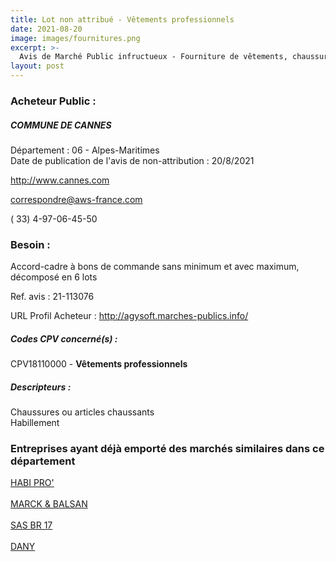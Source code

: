 ```yaml
---
title: Lot non attribué - Vêtements professionnels
date: 2021-08-20
image: images/fournitures.png
excerpt: >-
  Avis de Marché Public infructueux - Fourniture de vêtements, chaussures et accessoires pour les agents de la police municipale et des agents assermentés de la Ville de Cannes
layout: post
---
```


### Acheteur Public :
##### COMMUNE DE CANNES
Département : 06 - Alpes-Maritimes<br/>
Date de publication de l'avis de non-attribution : 20/8/2021


http://www.cannes.com

correspondre@aws-france.com

( 33) 4-97-06-45-50
### Besoin :

Accord-cadre à bons de commande sans minimum et avec maximum, décomposé en 6 lots

Ref. avis : 21-113076

URL Profil Acheteur : http://agysoft.marches-publics.info/

##### Codes CPV concerné(s) :
CPV18110000 - **Vêtements professionnels** <br/>

##### Descripteurs :
Chaussures ou articles chaussants <br/>
Habillement <br/>

### Entreprises ayant déjà emporté des marchés similaires dans ce département
<a href="/entreprise-560/siren-434436622">HABI PRO'</a><br/><br/>
<a href="/entreprise-565/siren-489804435">MARCK & BALSAN</a><br/><br/>
<a href="/entreprise-578/siren-810438408">SAS BR 17</a><br/><br/>
<a href="/entreprise-582/siren-957810443">DANY</a><br/><br/>
